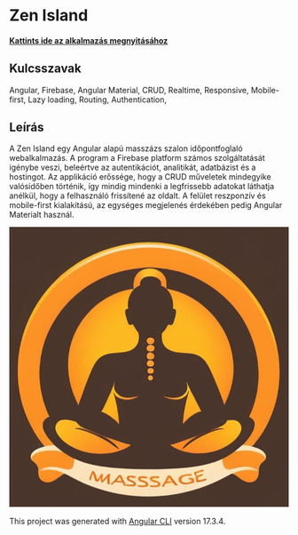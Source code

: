 # Zen Island

#### [Kattints ide az alkalmazás megnyitásához](https://vasgergo-webkert.web.app)

## Kulcsszavak
Angular, Firebase, Angular Material, CRUD,
Realtime, Responsive, Mobile-first, Lazy loading,
Routing, Authentication,

## Leírás
A Zen Island egy Angular alapú masszázs szalon időpontfoglaló webalkalmazás.
A program a Firebase platform számos szolgáltatását igénybe veszi, beleértve
az autentikációt, analitikát, adatbázist és a hostingot.
Az applikáció erőssége, hogy a CRUD műveletek mindegyike valósidőben történik,
így mindig mindenki a legfrissebb adatokat láthatja anélkül,
hogy a felhasználó frissítené az oldalt. A felület reszponzív és mobile-first kialakítású,
az egységes megjelenés érdekében pedig Angular Materialt használ.


![logo](/src/assets/logo.jpg)

This project was generated with [Angular CLI](https://github.com/angular/angular-cli) version 17.3.4.

